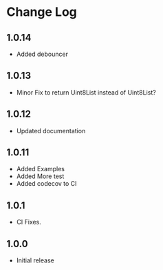 # Change Log

## 1.0.14

* Added debouncer

## 1.0.13

* Minor Fix to return Uint8List instead of Uint8List?

## 1.0.12

* Updated documentation

## 1.0.11

* Added Examples
* Added More test
* Added codecov to CI

## 1.0.1

* CI Fixes.

## 1.0.0

* Initial release
